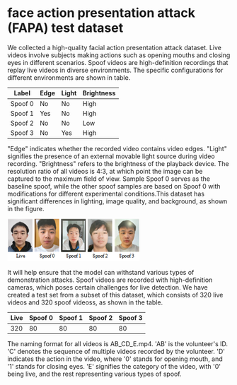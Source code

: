 <!--
 * @FilePath: README.md
 * @Author: erchen
 * @Date: 2023-11-07 17:07:26
 * @LastEditTime: 2023-11-17 02:25:22
 * @Descripttion: 
-->

# face action presentation attack (FAPA) test dataset

We collected a high-quality facial action presentation attack dataset. Live videos involve subjects making actions such as opening mouths and closing eyes in different scenarios. Spoof videos are high-definition recordings that replay live videos in diverse environments. The specific configurations for different environments are shown in table.

[^1]: 
| Label | Edge | Light | Brightness |
|---------|---------|---------|---------|
| Spoof 0 | No | No | High |
| Spoof 1 | Yes | No | High |
| Spoof 2 | No | No | Low |
| Spoof 3 | No | Yes | High |

"Edge" indicates whether the recorded video contains video edges. "Light" signifies the presence of an external movable light source during video recording. "Brightness" refers to the brightness of the playback device. The resolution ratio of all videos is 4:3, at which point the image can be captured to the maximum field of view. Sample Spoof 0 serves as the baseline spoof, while the other spoof samples are based on Spoof 0 with modifications for different experimental conditions.This dataset has significant differences in lighting, image quality, and background, as shown in the figure. 

![dataset](imgs/dataset.png)

It will help ensure that the model can withstand various types of demonstration attacks. Spoof videos are recorded with high-definition cameras, which poses certain challenges for live detection. We have created a test set from a subset of this dataset, which consists of 320 live videos and 320 spoof videoss, as shown in the table.

| Live | Spoof 0 | Spoof 1 | Spoof 2 | Spoof 3 |
|---------|---------|---------|---------|---------|
| 320 | 80 | 80 | 80 | 80 |

The naming format for all videos is AB_CD_E.mp4. 'AB' is the volunteer's ID. 'C' denotes the sequence of multiple videos recorded by the volunteer. 'D' indicates the action in the video, where '0' stands for opening mouth, and '1' stands for closing eyes. 'E' signifies the category of the video, with '0' being live, and the rest representing various types of spoof.